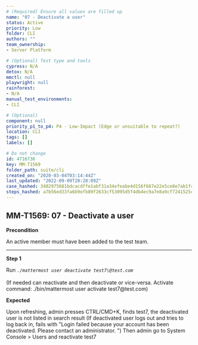 ```yaml
---
# (Required) Ensure all values are filled up
name: "07 - Deactivate a user"
status: Active
priority: Low
folder: CLI
authors: ""
team_ownership: 
- Server Platform

# (Optional) Test type and tools
cypress: N/A
detox: N/A
mmctl: null
playwright: null
rainforest: 
- N/A
manual_test_environments: 
- CLI

# (Optional)
component: null
priority_p1_to_p4: P4 - Low-Impact (Edge or unsuitable to repeat?)
location: CLI
tags: []
labels: []

# Do not change
id: 4716736
key: MM-T1569
folder_path: suite/cli
created_on: "2020-03-04T03:14:44Z"
last_updated: "2022-09-09T20:28:09Z"
case_hashed: 3402975681bdcacdffe1abf31a34efeabe4d156f687e22e5ce8e7ab1fcbacc3d485894652ecb1375c9b71692b788273f
steps_hashed: a7b56ed33fa6b9efb89f2633cf53095d5f4db4ec9a7e8a9cf7241525c0b6bdba0bca306cc8625367ce9609a0d299235b
---
```


## MM-T1569: 07 - Deactivate a user

**Precondition**

An active member must have been added to the test team.

---

**Step 1**

Run _`./mattermost user deactivate test7\@test.com`_\
\
(If needed can reactivate and then deactivate or vice-versa. Activate command: ./bin/mattermost user activate test7\@test.com)

**Expected**

Upon refreshing, admin presses CTRL/CMD+K, finds test7, the deactivated user is not listed in search result (If deactivated user logs out and tries to log back in, fails with "Login failed because your account has been deactivated. Please contact an administrator. ") Then admin go to System Console > Users and reactivate test7
